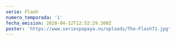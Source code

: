 ```yaml
---
serie: Flash
numero_temporada: '1'
fecha_emision: 2020-04-12T12:52:29.300Z
poster: 'https://www.seriespapaya.nu/uploads/The-Flash71.jpg'
---
```



